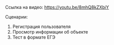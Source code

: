 Ссылка на видео: https://youtu.be/8mhQ8kZXbiY

Сценарии:
1) Регистрация пользователя
2) Просмотр информации об объекте
3) Тест в формате ЕГЭ
